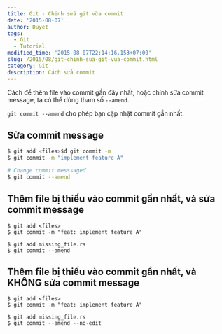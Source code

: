 ```yaml
---
title: Git - Chỉnh sửa git vừa commit
date: '2015-08-07'
author: Duyet
tags:
  - Git
  - Tutorial
modified_time: '2015-08-07T22:14:16.153+07:00'
slug: /2015/08/git-chinh-sua-git-vua-commit.html
category: Git
description: Cách sửa commit
---
```


Cách để thêm file vào commit gần đây nhất, hoặc chỉnh sửa commit message, ta có thể dùng tham số `--amend`.

`git commit --amend` cho phép bạn cập nhật commit gần nhất.

## Sửa commit message

```bash
$ git add <files>$đ git commit -m
$ git commit -m "implement feature A"

# Change commit messsageđ
$ git commit --amend
```

## Thêm file bị thiếu vào commit gần nhất, và sửa commit message

```
$ git add <files>
$ git commit -m "feat: implement feature A"

$ git add missing_file.rs
$ git commit --amend
```

## Thêm file bị thiếu vào commit gần nhất, và KHÔNG sửa commit message

```
$ git add <files>
$ git commit -m "feat: implement feature A"

$ git add missing_file.rs
$ git commit --amend --no-edit
```
